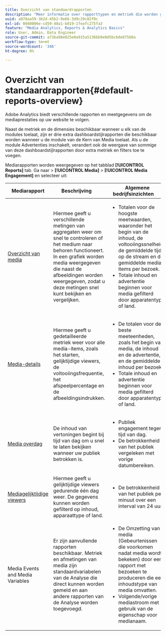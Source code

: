 ```yaml
---
title: Overzicht van standaardrapporten
description: "Meer informatie over rapporttypen en metriek die worden gebruikt om media op uw website bij te houden. Ontdek de dashboardstijlrapporten die beschikbaar zijn met de Media Core-module."
uuid: a078aa59-3b2d-45b2-9e66-3d9c29c82f0c
exl-id: 0040006e-cd59-48a1-b019-1feafc275fa3
feature: "Media Analytics, Reports & Analytics Basics"
role: User, Admin, Data Engineer
source-git-commit: a73ba98e025e0a915a5136bb9e0d5bcbde875b0a
workflow-type: tm+mt
source-wordcount: '346'
ht-degree: 0%

---
```


# Overzicht van standaardrapporten{#default-reports-overview}

Adobe Analytics biedt verschillende rapporten en meetgegevens om de mediaprestaties op uw website te volgen.

Naast de metriek en de dimensies beschikbaar wanneer u elk van de modules toelaat, zijn er drie extra dashboardstijlrapporten die beschikbaar worden wanneer u de module van de Kern van Media toelaat. Als u de module Advertenties inschakelt, verandert ook de weergave van sommige van deze dashboardstijlrapporten door extra metriek en filters toe te voegen.

Mediarapporten worden weergegeven op het tabblad **[!UICONTROL Reports]** tab. Ga naar > **[!UICONTROL Media]** > **[!UICONTROL Media Engagement]** en selecteer uit:

| Mediarapport | Beschrijving     | Algemene bedrijfsinzichten       |
| --- | --- | --- |
| [Overzicht van media](media-reports-overview.md) | Hiermee geeft u verschillende metingen van aggregaten weer om snel te controleren of het medium naar behoren functioneert. In een grafiek worden media weergegeven die naast de afbeeldingen worden weergegeven, zodat u deze metingen snel kunt bekijken en vergelijken. | <ul> <li>Totalen voor de hoogste meetwaarden, waaronder het begin van de inhoud, de voltooiingssnelheid, de gemiddelde tijd op de stream en de gemiddelde media-items per bezoek.  </li> <li>Totale inhoud en advertentie beginnen voor media gefilterd door apparatentype of land.  </li> </ul> |
| [Media-details](media-reports-detail.md) | Hiermee geeft u gedetailleerde metriek weer voor alle media-items, zoals het starten, gelijktijdige viewers, de voltooiingsfrequentie, het afspeelpercentage en de afbeeldingsindrukken. | <ul> <li>De totalen voor de beste meeteenheden, zoals het begin van media, de inhoud en de advertentie, en de gemiddelde inhoud per bezoek.  </li> <li>Totale inhoud en advertentie beginnen voor media gefilterd door apparatentype of land.  </li> </ul> |
| [Media overdag](media-reports-daypart.md) | De inhoud van vertoningen begint bij tijd van dag om u snel te laten bekijken wanneer uw publiek betrokken is. | <ul> <li>Publiek engagement tegen tijd van dag.  </li> <li>De betrokkenheid van het publiek vergeleken met vorige datumbereiken.  </li> </ul> |
| [Mediagelijktijdige viewers](media-concurrent-viewers-reports.md) | Hiermee geeft u gelijktijdige viewers gedurende één dag weer. De gegevens kunnen worden gefilterd op inhoud, apparaattype of land. | <ul> <li>De betrokkenheid van het publiek per minuut over een interval van 24 uur.  </li> </ul> |
| Media Events and Media Variables | Er zijn aanvullende rapporten beschikbaar. Metriek en afmetingen van media zijn standaardvariabelen van de Analyse die direct kunnen worden gemeld en aan andere rapporten van de Analyse worden toegevoegd. | <ul> <li>De Omzetting van media (Gebeurtenissen die voorkomen nadat media wordt bekeken) door een rapport met bezoeken te produceren die een inhoudstype van media omvatten.  </li> <li>Volgende/vorige mediastroom met gebruik van de eigenschap voor medianaam.  </li> </ul> |
